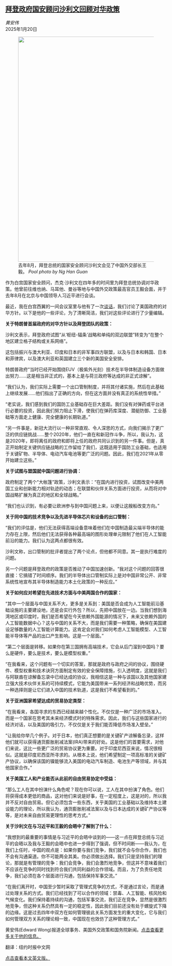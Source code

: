 <!--1737351422000-->
[拜登政府国安顾问沙利文回顾对华政策](https://cn.nytimes.com/usa/20250120/jake-sullivan-china/)
------

<address>黄安伟</address><time pudate="2025-01-20 01:05:53" datetime="2025-01-20 01:05:53">2025年1月20日</time><figure><img src="https://images.weserv.nl/?url=static01.nyt.com/images/2025/01/19/multimedia/19dc-sullivan-tzqc/19dc-sullivan-tzqc-master1050.jpg" width="1050" height="700"><figcaption>去年8月，拜登总统的国家安全顾问沙利文会见了中国外交部长王毅。 <cite>Pool photo by Ng Han Guan</cite></figcaption></figure><section><p>作为白宫国家安全顾问，杰克·沙利文在四年多的时间里为拜登总统协调对华政策。他曾前往维也纳、马耳他、曼谷等地与中国外交政策最高官员王毅会面，并于去年8月在北京与中国领导人习近平进行会谈。</p><p>最近，我在白宫西翼的一间会议室里与他有了一次<a href="https://www.nytimes.com/2025/01/19/us/politics/biden-trump-china.html">谈话</a>，我们讨论了美国政府的对华方针。以下是他的一些评论，为了清晰简洁，我们对这些评论进行了少量编辑。</p><p><b>关于特朗普首届政府的对华方针以及拜登团队的政策：</b></p><p>沙利文表示，拜登政府试图“从‘枢纽-辐条’战略和单纯的双边联盟”转变为“在整个地区建立格子结构或关系网络”。</p><p>这包括振兴与澳大利亚、印度和日本的非军事四方联盟，以及与日本和韩国、日本和菲律宾，以及澳大利亚和英国建立三个新的美国安全安排。</p><p>特朗普政府“当时已经开始围绕EUV（极紫外光刻）技术在半导体制造设备方面做出努力......这是相当非正式的，基本上是与荷兰政府等达成的非正式谅解”。</p><p>“我们认为，我们实际上需要一个出口管制制度，并将其付诸实施，然后在此基础上继续发展......他们指出了正确的方向，但在这方面并没有真正的系统性举措。”</p><p>“老实说，我们感到我们的国防工业基础存在巨大差距。我们没有对弹药或平台进行必要的投资，因此我们努力阻止下滑，使我们在弹药库深度、潜艇防御、工业基础等方面走上健康、完全健康的长期轨道。”</p><p>“另一件事是，新冠大流行以一种非常直观、令人深思的方式，向我们揭示了更广泛的供应链挑战......整个2020年，他们一直在和新冠作斗争，所以，我认为，这是2020年，即将离任的政府和即将上任的政府共同认识到的另一件事。但是，真正开始制定关键供应链战略的工作留给了我们，这既适用于国防工业基础，也适用于关键矿物、半导体、电动汽车电池等更广泛的问题。因此，我们在2021年从零开始建立这些。”</p><p><b>关于试图与盟国就中国问题进行协调：</b></p><p>政府制定了两个“大帐篷”政策，沙利文表示：“在国内进行投资，试图改变中美两国工业和创新能力相对轨迹的动态；在联盟和伙伴关系方面进行投资，从而将对中国战略扩展为真正的地区和全球战略。”</p><p>“我们也认识到，有必要让欧洲参与到中国问题上来，以便让这艘船改变方向。”</p><p><b>关于同中国的技术竞争以及先进半导体芯片和设备的出口管制：</b></p><p>“我们的评估是，他们无法获得高端设备意味着他们在中国制造最尖端半导体的能力存在上限，然后他们无法获得各种最高端的图形处理单元限制了他们在人工智能前沿的能力。我们认为这两点都很有效。</p><p>沙利文称，出口管制的批评者提出了两个论点，但他都不同意。其一是执行难度的问题。</p><p>另一个问题是拜登政府的政策是否推动了中国加速创新。“我对这个问题的回答很直接：它搞错了时间顺序。我们的半导体出口管制实际上是对中国非常公开、非常系统性地宣布其半导体制造能力本土化政策的一种反应。”</p><p><b>关于如何应对希望在先进技术方面与中美两国合作的国家：</b></p><p>“其中一个层面与中国关系不大，更多是关系到：美国是否会成为人工智能前沿基础设施的主要建设地，还是会实行外包？所以，先把中国放在一边。当我们想到海湾地区或印度时，我们是否希望在今天依赖外国能源的情况下，未来又依赖外国的人工智能数据中心？这与中国的关系不大，而是我们需要一种策略，确保在美国建设足够数量的人工智能计算能力。这肯定会对我们如何考虑人工智能模型、人工智能半导体等产品的出口产生影响。这是一个层面。”</p><p>“第二个层面是转移。如果你在第三国拥有高端技术，它会从后门溜到中国吗？要么是硬件，要么是技术，要么是模型权重。”</p><p>“在我看来，这个问题有一个切实的答案，那就是政府与政府之间的协议，围绕硬件、模型权重和技术诀窍方面制定有效的安全保障措施，引入透明度，这就是我们与阿联酋在谅解备忘录中已经达成的协议，我相信这是一种与该国以及其他国家建立强大技术伙伴关系的可持续模式，它能为美国带来一系列经济和战略优势，而另一种选择则是让它们进入中国的技术轨道，这是我们不希望看到的。”</p><p><b>关于亚洲国家希望达成的贸易协定类型：</b></p><p>“在我看来，各国寻求的东西已经越来越个性化。不仅仅是一种广泛的市场准入。而是一个国家在思考其未来经济模式时的特殊需求。因此，我们与这些国家进行的经济对话，以及美国的吸引力，不仅仅是关于我们能否降低市场准入壁垒。”</p><p>“让我给你举几个例子。对于日本，他们真正想要的是关键矿产谅解备忘录，这样他们就可以获得通货膨胀削减法案(IRA)带来的好处。这是他们的首要需求，对他们来说，这比一些更广泛的贸易协议更为重要。对于印度尼西亚来说，情况很相似。这就是印度尼西亚所寻求的。从根本上说，他们希望制定一项高标准的关键矿产协议，以确保该国的镍能够流入美国的电动汽车制造、电池生产等领域，并与其他国家合作。”</p><p><b>关于美国工人和产业能否从此前的自由贸易协定中受益：</b></p><p>“那么工人在其中扮演什么角色呢？现在你可以说，工人在其中扮演了角色。他们将获得成本更低的商品，这对他们来说是好事，在一定程度上，这是对的，所以我并不反对自由贸易。但它必须包含一些东西，关乎美国的工业基础以及维持本土建设能力的理论，所以我认为，通货膨胀削减法案以及与日本达成的关键矿产协议等等，是对未来自由贸易更理性的思考方式。”</p><p><b>关于沙利文在与习近平和王毅的会晤中了解到了什么：</b></p><p>“我想到的最重要的事情是与习近平的会晤中谈到的——这一点在拜登总统与习近平的会晤以及我与王毅的会晤中也进一步得到了强调，但不时间断——我认为，在我们上任时，中国的观点是：如果你要与我们竞争，我们就不会与你合作，我们也不会有沟通渠道。你不可能两全其美。你必须做出选择。我们只是坚持我们的理论，那就是有管理的竞争：我们会竞争，我们会激烈地竞争，但这并不意味着我们不应该在竞争的同时找到符合我们共同利益的合作领域。而且，为了负责任地竞争，我们必须在各个层面进行沟通，包括保持军事交流。”</p><p>“在我们离开时，中国至少暂时采取了管理式竞争的方式，不是通过言论，而是通过处理关系的方式。我们已经找到了可以合作的领域：禁毒、人工智能、核风险和气候变化。我们保持着持续的沟通，包括军事交流，我们正在竞争，显然是很激烈地竞争，但这种关系仍然具有一定的稳定性，因此我们目前还没有处于螺旋式下降的边缘。这是过去四年中双方在如何管理彼此关系方面发生的重大变化，它与我们如何管理双方关系的理论相一致，中国现在也效仿了这种管理方式。”</p></section><footer><p>黄安伟(Edward Wong)报道全球事务、美国外交政策和国务院新闻。<a rel="nofollow" target="_blank" href="https://www.nytimes.com/by/edward-wong">点击查看更多关于他的信息。</a></p><p>翻译：纽约时报中文网</p><p><a rel="nofollow" target="_blank" href="https://www.nytimes.com/2025/01/19/us/politics/jake-sullivan-china.html">点击查看本文英文版。</a></p></footer>
